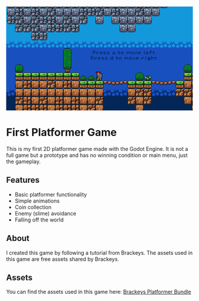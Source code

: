 ![Game Screenshot](https://github.com/MaulIshak/first-platformer-game/blob/main/screenshots/screenshot_1.png?raw=true)

# First Platformer Game

This is my first 2D platformer game made with the Godot Engine. It is not a full game but a prototype and has no winning condition or main menu, just the gameplay.

## Features
- Basic platformer functionality
- Simple animations
- Coin collection
- Enemy (slime) avoidance
- Falling off the world

## About
I created this game by following a tutorial from Brackeys. The assets used in this game are free assets shared by Brackeys.

## Assets
You can find the assets used in this game here: [Brackeys Platformer Bundle](https://brackeysgames.itch.io/brackeys-platformer-bundle)

